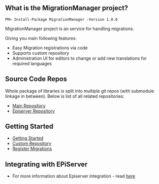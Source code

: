 ## What is the MigrationManager project?
```
PM> Install-Package MigrationManager -Version 1.0.0
```

MigrationManager project is an service for handling migrations.

Giving you main following features:
* Easy Migration registrations via code
* Supports custom repository 
* Administration UI for editors to change or add new translations for required languages


## Source Code Repos
Whole package of libraries is split into multiple git repos (with submodule linkage in between). Below is list of all related repositories:
* [Main Repository](https://github.com/filipbranchetti/MigrationManager/)
* [Episerver Repository](https://github.com/filipbranchetti/MigrationManager.Episerver/)


## Getting Started 
* [Getting Started](https://github.com/filipbranchetti/MigrationManager/blob/master/docs/getting-started-net.md)
* [Custom Repository](https://github.com/filipbranchetti/MigrationManager/blob/master/docs/custom-repository.md)
* [Register Migrations](https://github.com/filipbranchetti/MigrationManager/blob/master/docs/migration-registration.md)


## Integrating with EPiServer
* For more information about Episerver integration - read [here](https://github.com/filipbranchetti/MigrationManager.Episerver/blob/master/README.md)

